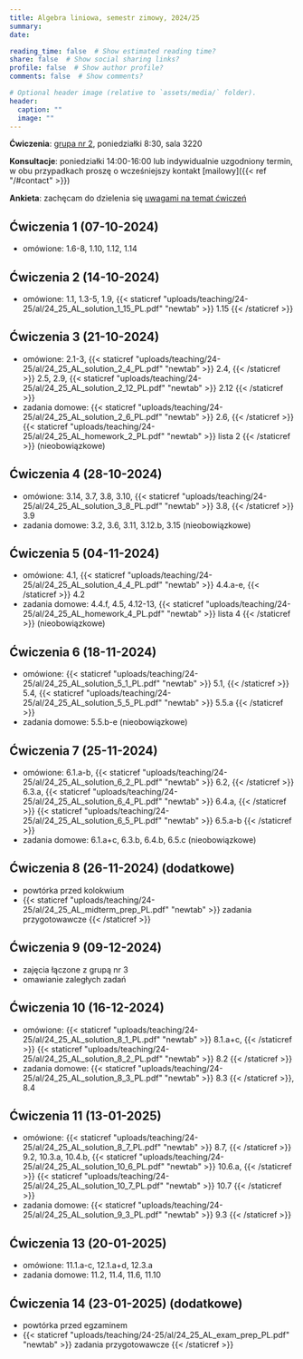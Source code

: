 ```yaml
---
title: Algebra liniowa, semestr zimowy, 2024/25
summary: 
date: 

reading_time: false  # Show estimated reading time?
share: false  # Show social sharing links?
profile: false  # Show author profile?
comments: false  # Show comments?

# Optional header image (relative to `assets/media/` folder).
header:
  caption: ""
  image: ""
---
```


**Ćwiczenia**: [grupa nr 2](https://usosweb.mimuw.edu.pl/kontroler.php?_action=katalog2/przedmioty/pokazZajecia&zaj_cyk_id=539777&gr_nr=2), poniedziałki 8:30, sala 3220

**Konsultacje**: poniedziałki 14:00-16:00 lub indywidualnie uzgodniony termin, w obu przypadkach proszę o wcześniejszy kontakt [mailowy]({{< ref "/#contact" >}})

**Ankieta**: zachęcam do dzielenia się [uwagami na temat ćwiczeń](https://docs.google.com/forms/d/e/1FAIpQLSfSoMb8Fyt6cVvc0bmzPR_cv38ibVP3MYOKfQvMBZvOqDjJ5A/viewform?usp=sf_link)

## Ćwiczenia 1 (07-10-2024)
- omówione: 1.6-8, 1.10, 1.12, 1.14

## Ćwiczenia 2 (14-10-2024)
- omówione: 1.1, 1.3-5, 1.9, {{< staticref "uploads/teaching/24-25/al/24_25_AL_solution_1_15_PL.pdf" "newtab" >}} 1.15 {{< /staticref >}}

## Ćwiczenia 3 (21-10-2024)
- omówione: 2.1-3, {{< staticref "uploads/teaching/24-25/al/24_25_AL_solution_2_4_PL.pdf" "newtab" >}} 2.4, {{< /staticref >}} 2.5, 2.9, {{< staticref "uploads/teaching/24-25/al/24_25_AL_solution_2_12_PL.pdf" "newtab" >}} 2.12 {{< /staticref >}}
- zadania domowe: {{< staticref "uploads/teaching/24-25/al/24_25_AL_solution_2_6_PL.pdf" "newtab" >}} 2.6, {{< /staticref >}} {{< staticref "uploads/teaching/24-25/al/24_25_AL_homework_2_PL.pdf" "newtab" >}} lista 2 {{< /staticref >}} (nieobowiązkowe)

## Ćwiczenia 4 (28-10-2024)
- omówione: 3.14, 3.7, 3.8, 3.10, {{< staticref "uploads/teaching/24-25/al/24_25_AL_solution_3_8_PL.pdf" "newtab" >}} 3.8, {{< /staticref >}} 3.9
- zadania domowe: 3.2, 3.6, 3.11, 3.12.b, 3.15 (nieobowiązkowe) 

## Ćwiczenia 5 (04-11-2024)
- omówione: 4.1, {{< staticref "uploads/teaching/24-25/al/24_25_AL_solution_4_4_PL.pdf" "newtab" >}} 4.4.a-e, {{< /staticref >}} 4.2
- zadania domowe: 4.4.f, 4.5, 4.12-13, {{< staticref "uploads/teaching/24-25/al/24_25_AL_homework_4_PL.pdf" "newtab" >}} lista 4 {{< /staticref >}} (nieobowiązkowe)

## Ćwiczenia 6 (18-11-2024)
- omówione: {{< staticref "uploads/teaching/24-25/al/24_25_AL_solution_5_1_PL.pdf" "newtab" >}} 5.1, {{< /staticref >}} 5.4, {{< staticref "uploads/teaching/24-25/al/24_25_AL_solution_5_5_PL.pdf" "newtab" >}} 5.5.a {{< /staticref >}}
- zadania domowe: 5.5.b-e (nieobowiązkowe)

## Ćwiczenia 7 (25-11-2024)
- omówione: 6.1.a-b, {{< staticref "uploads/teaching/24-25/al/24_25_AL_solution_6_2_PL.pdf" "newtab" >}} 6.2, {{< /staticref >}} 6.3.a, {{< staticref "uploads/teaching/24-25/al/24_25_AL_solution_6_4_PL.pdf" "newtab" >}} 6.4.a, {{< /staticref >}} {{< staticref "uploads/teaching/24-25/al/24_25_AL_solution_6_5_PL.pdf" "newtab" >}} 6.5.a-b {{< /staticref >}}
- zadania domowe: 6.1.a+c, 6.3.b, 6.4.b, 6.5.c (nieobowiązkowe)

## Ćwiczenia 8 (26-11-2024) (dodatkowe)
- powtórka przed kolokwium
- {{< staticref "uploads/teaching/24-25/al/24_25_AL_midterm_prep_PL.pdf" "newtab" >}} zadania przygotowawcze {{< /staticref >}}

## Ćwiczenia 9 (09-12-2024)
- zajęcia łączone z grupą nr 3
- omawianie zaległych zadań

## Ćwiczenia 10 (16-12-2024)
- omówione: {{< staticref "uploads/teaching/24-25/al/24_25_AL_solution_8_1_PL.pdf" "newtab" >}} 8.1.a+c, {{< /staticref >}} {{< staticref "uploads/teaching/24-25/al/24_25_AL_solution_8_2_PL.pdf" "newtab" >}} 8.2 {{< /staticref >}}
- zadania domowe: {{< staticref "uploads/teaching/24-25/al/24_25_AL_solution_8_3_PL.pdf" "newtab" >}} 8.3 {{< /staticref >}}, 8.4

## Ćwiczenia 11 (13-01-2025)
- omówione: {{< staticref "uploads/teaching/24-25/al/24_25_AL_solution_8_7_PL.pdf" "newtab" >}} 8.7, {{< /staticref >}} 9.2, 10.3.a, 10.4.b, {{< staticref "uploads/teaching/24-25/al/24_25_AL_solution_10_6_PL.pdf" "newtab" >}} 10.6.a, {{< /staticref >}} {{< staticref "uploads/teaching/24-25/al/24_25_AL_solution_10_7_PL.pdf" "newtab" >}} 10.7 {{< /staticref >}}
- zadania domowe: {{< staticref "uploads/teaching/24-25/al/24_25_AL_solution_9_3_PL.pdf" "newtab" >}} 9.3 {{< /staticref >}}

## Ćwiczenia 13 (20-01-2025)
- omówione: 11.1.a-c, 12.1.a+d, 12.3.a
- zadania domowe: 11.2, 11.4, 11.6, 11.10

## Ćwiczenia 14 (23-01-2025) (dodatkowe)
- powtórka przed egzaminem
- {{< staticref "uploads/teaching/24-25/al/24_25_AL_exam_prep_PL.pdf" "newtab" >}} zadania przygotowawcze {{< /staticref >}}



<!-- ## Ćwiczenia 2 (16-10-2023)
- omówione (seria 2): 1-3, {{< staticref "uploads/teaching/23-24/al/23_24_AL_solution_2_4_PL.pdf" "newtab" >}} 4 {{< /staticref >}}, 5, {{< staticref "uploads/teaching/23-24/al/23_24_AL_solution_2_6_PL.pdf" "newtab" >}} 6 {{< /staticref >}}, 9, {{< staticref "uploads/teaching/23-24/al/23_24_AL_solution_2_12_PL.pdf" "newtab" >}} 12 {{< /staticref >}}
- {{< staticref "uploads/teaching/23-24/al/23_24_AL_homework_2_PL.pdf" "newtab" >}} zadania domowe {{< /staticref >}} (nieobowiązkowe)

## Ćwiczenia 3 (23-10-2023)
- omówione (seria 3): 6, 7, {{< staticref "uploads/teaching/23-24/al/23_24_AL_solution_3_8_PL.pdf" "newtab" >}} 8 {{< /staticref >}}, 10, 14

## Ćwiczenia 4 (06-11-2023)
- omówione (seria 4): 1, 2, {{< staticref "uploads/teaching/23-24/al/23_24_AL_solution_4_4_PL.pdf" "newtab" >}} 4 {{< /staticref >}}
- {{< staticref "uploads/teaching/23-24/al/23_24_AL_homework_4_PL.pdf" "newtab" >}} zadania domowe {{< /staticref >}} (nieobowiązkowe)

## Ćwiczenia 5 (13-11-2023)
- omówione (seria 5): 1, 4, {{< staticref "uploads/teaching/23-24/al/23_24_AL_solution_5_5_PL.pdf" "newtab" >}} 5 {{< /staticref >}} (częściowo)

## Ćwiczenia 6 (20-11-2023)
- omówione (seria 6): 1, {{< staticref "uploads/teaching/23-24/al/23_24_AL_solution_6_2_PL.pdf" "newtab" >}} 2 {{< /staticref >}}, {{< staticref "uploads/teaching/23-24/al/23_24_AL_solution_6_4_PL.pdf" "newtab" >}} 4 {{< /staticref >}}

## Ćwiczenia 7 (20-11-2023) (dodatkowe)
- powtórka przed kolokwium
- {{< staticref "uploads/teaching/23-24/al/23_24_AL_midterm_prep_PL.pdf" "newtab" >}} zadania przygotowawcze {{< /staticref >}}
- omówione: {{< staticref "uploads/teaching/23-24/al/23_24_AL_solution_6_5_PL.pdf" "newtab" >}} 6.5 {{< /staticref >}} i 4, 6 z przygotowawczych -->
<!-- - od 14:15 do 16:00 w tej samej sali co ćwiczenia -->

<!-- ## Ćwiczenia 8 (27-11-2023)
- omówione: {{< staticref "uploads/teaching/23-24/al/23_24_AL_solution_midterm_exam_PL.pdf" "newtab" >}} zadania z kolokwium {{< /staticref >}}

## Ćwiczenia 9 (04-12-2023)
- omówione (seria 7): 2-5, 7, 9, 13

## Ćwiczenia 10 (18-12-2023)
- omówione (seria 8): {{< staticref "uploads/teaching/23-24/al/23_24_AL_solution_8_1_PL.pdf" "newtab" >}} 1 {{< /staticref >}}, {{< staticref "uploads/teaching/23-24/al/23_24_AL_solution_8_2_PL.pdf" "newtab" >}} 2 {{< /staticref >}}
- zadania domowe (seria 8): {{< staticref "uploads/teaching/23-24/al/23_24_AL_solution_8_3_PL.pdf" "newtab" >}} 3 {{< /staticref >}}, 4

## Ćwiczenia 11 (08-01-2024)
- omówione (seria 8): 7, (seria 9): 2, {{< staticref "uploads/teaching/23-24/al/23_24_AL_solution_9_3_PL.pdf" "newtab" >}} 3 {{< /staticref >}}

## Ćwiczenia 12 (15-01-2024)
- omówione (seria 10): 3, 4, 5, {{< staticref "uploads/teaching/23-24/al/23_24_AL_solution_10_6_PL.pdf" "newtab" >}} 6 {{< /staticref >}}, {{< staticref "uploads/teaching/23-24/al/23_24_AL_solution_10_7_PL.pdf" "newtab" >}} 7 {{< /staticref >}}

## Ćwiczenia 13 (22-01-2024)
- omówione (seria 11): 1, (seria 12): 1, 3

## Ćwiczenia 14 (29-01-2024) (dodatkowe)
- powtórka przed egzaminem
- {{< staticref "uploads/teaching/23-24/al/23_24_AL_exam_prep_PL.pdf" "newtab" >}} zadania przygotowawcze {{< /staticref >}}
- omówione: 1, 3, 4, 5, {{< staticref "uploads/teaching/23-24/al/23_24_AL_solution_exam_prep_6_PL.pdf" "newtab" >}} 6 {{< /staticref >}} -->
<!-- - od 14:00 w sali 3260 -->